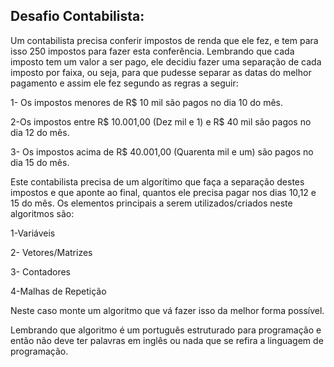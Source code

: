 ## Desafio Contabilista:

Um contabilista precisa conferir impostos de renda que ele fez, e tem para isso 250 impostos para fazer esta conferência. Lembrando que cada imposto tem um valor a ser pago, ele decidiu fazer uma separação de cada imposto por faixa, ou seja, para que pudesse separar as datas do melhor pagamento e assim ele fez segundo as regras a seguir:

1- Os impostos menores de R$ 10 mil são pagos no dia 10 do mês.

2-Os impostos entre R$ 10.001,00 (Dez mil e 1) e R$ 40 mil são pagos no dia 12 do mês.

3- Os impostos acima de R$ 40.001,00 (Quarenta mil e um) são pagos no dia 15 do mês.

Este contabilista precisa de um algorítimo que faça a separação destes impostos e que aponte ao final, quantos ele precisa pagar nos dias 10,12 e 15 do mês. Os elementos principais a serem utilizados/criados neste algoritmos são:

1-Variáveis

2- Vetores/Matrizes

3- Contadores

4-Malhas de Repetição

Neste caso monte um algoritmo que vá fazer isso da melhor forma possível.

Lembrando que algoritmo é um português estruturado para programação e então não deve ter palavras em inglês ou nada que se refira a linguagem de programação.
